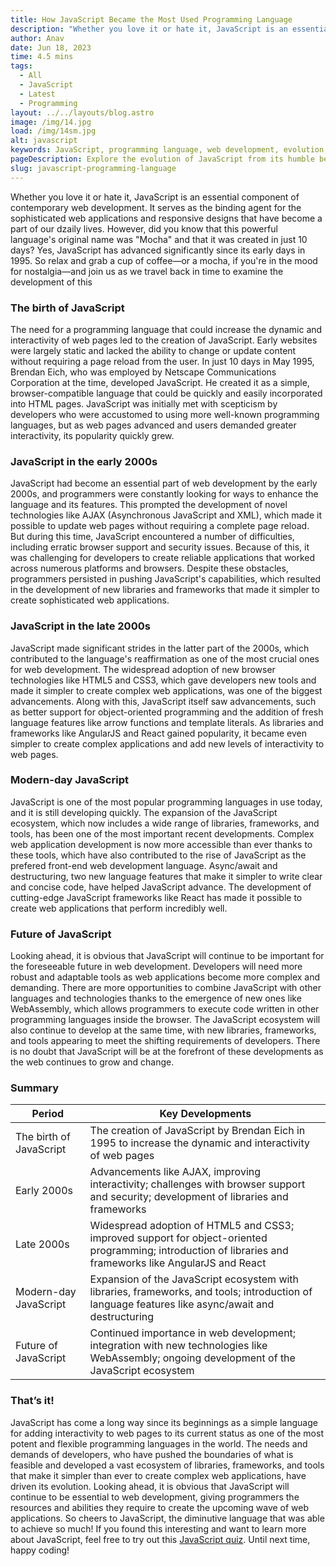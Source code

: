 ```yaml
---
title: How JavaScript Became the Most Used Programming Language
description: "Whether you love it or hate it, JavaScript is an essential component of contemporary web development. It serves as the binding agent "
author: Anav
date: Jun 18, 2023
time: 4.5 mins
tags:
  - All
  - JavaScript
  - Latest
  - Programming
layout: ../../layouts/blog.astro
image: /img/14.jpg
load: /img/14sm.jpg
alt: javascript
keywords: JavaScript, programming language, web development, evolution, interactivity, libraries, frameworks, tools
pageDescription: Explore the evolution of JavaScript from its humble beginnings to becoming the most widely used programming language in web development.
slug: javascript-programming-language
---
```

Whether you love it or hate it, JavaScript is an essential component of contemporary web development. It serves as the binding agent for the sophisticated web applications and responsive designs that have become a part of our dzaily lives. However, did you know that this powerful language's original name was "Mocha" and that it was created in just 10 days? Yes, JavaScript has advanced significantly since its early days in 1995. So relax and grab a cup of coffee—or a mocha, if you're in the mood for nostalgia—and join us as we travel back in time to examine the development of this

### The birth of JavaScript

The need for a programming language that could increase the dynamic and interactivity of web pages led to the creation of JavaScript. Early websites were largely static and lacked the ability to change or update content without requiring a page reload from the user. In just 10 days in May 1995, Brendan Eich, who was employed by Netscape Communications Corporation at the time, developed JavaScript. He created it as a simple, browser-compatible language that could be quickly and easily incorporated into HTML pages. JavaScript was initially met with scepticism by developers who were accustomed to using more well-known programming languages, but as web pages advanced and users demanded greater interactivity, its popularity quickly grew.

### JavaScript in the early 2000s

JavaScript had become an essential part of web development by the early 2000s, and programmers were constantly looking for ways to enhance the language and its features. This prompted the development of novel technologies like AJAX (Asynchronous JavaScript and XML), which made it possible to update web pages without requiring a complete page reload. But during this time, JavaScript encountered a number of difficulties, including erratic browser support and security issues. Because of this, it was challenging for developers to create reliable applications that worked across numerous platforms and browsers. Despite these obstacles, programmers persisted in pushing JavaScript's capabilities, which resulted in the development of new libraries and frameworks that made it simpler to create sophisticated web applications.

### JavaScript in the late 2000s

JavaScript made significant strides in the latter part of the 2000s, which contributed to the language's reaffirmation as one of the most crucial ones for web development. The widespread adoption of new browser technologies like HTML5 and CSS3, which gave developers new tools and made it simpler to create complex web applications, was one of the biggest advancements. Along with this, JavaScript itself saw advancements, such as better support for object-oriented programming and the addition of fresh language features like arrow functions and template literals. As libraries and frameworks like AngularJS and React gained popularity, it became even simpler to create complex applications and add new levels of interactivity to web pages.

### Modern-day JavaScript

JavaScript is one of the most popular programming languages in use today, and it is still developing quickly. The expansion of the JavaScript ecosystem, which now includes a wide range of libraries, frameworks, and tools, has been one of the most important recent developments. Complex web application development is now more accessible than ever thanks to these tools, which have also contributed to the rise of JavaScript as the prefered front-end web development language. Async/await and destructuring, two new language features that make it simpler to write clear and concise code, have helped JavaScript advance. The development of cutting-edge JavaScript frameworks like React has made it possible to create web applications that perform incredibly well.

### Future of JavaScript

Looking ahead, it is obvious that JavaScript will continue to be important for the foreseeable future in web development. Developers will need more robust and adaptable tools as web applications become more complex and demanding. There are more opportunities to combine JavaScript with other languages and technologies thanks to the emergence of new ones like WebAssembly, which allows programmers to execute code written in other programming languages inside the browser. The JavaScript ecosystem will also continue to develop at the same time, with new libraries, frameworks, and tools appearing to meet the shifting requirements of developers. There is no doubt that JavaScript will be at the forefront of these developments as the web continues to grow and change.

### Summary 

| Period                   | Key Developments                                                                                                                                         |
|-------------------------|--------------------------------------------------------------------------------------------------------------------------------------------------------|
| The birth of JavaScript | The creation of JavaScript by Brendan Eich in 1995 to increase the dynamic and interactivity of web pages                                               |
| Early 2000s             | Advancements like AJAX, improving interactivity; challenges with browser support and security; development of libraries and frameworks                       |
| Late 2000s              | Widespread adoption of HTML5 and CSS3; improved support for object-oriented programming; introduction of libraries and frameworks like AngularJS and React |
| Modern-day JavaScript   | Expansion of the JavaScript ecosystem with libraries, frameworks, and tools; introduction of language features like async/await and destructuring            |
| Future of JavaScript    | Continued importance in web development; integration with new technologies like WebAssembly; ongoing development of the JavaScript ecosystem             |


### That’s it!

JavaScript has come a long way since its beginnings as a simple language for adding interactivity to web pages to its current status as one of the most potent and flexible programming languages in the world. The needs and demands of developers, who have pushed the boundaries of what is feasible and developed a vast ecosystem of libraries, frameworks, and tools that make it simpler than ever to create complex web applications, have driven its evolution. Looking ahead, it is obvious that JavaScript will continue to be essential to web development, giving programmers the resources and abilities they require to create the upcoming wave of web applications. So cheers to JavaScript, the diminutive language that was able to achieve so much! If you found this interesting and want to learn more about JavaScript, feel free to try out this [JavaScript quiz](https://codeology.net/quizzes/javascript-easy). Until next time, happy coding!